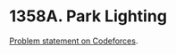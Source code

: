 # 1358A. Park Lighting

[Problem statement on Codeforces](https://codeforces.com/problemset/problem/1358/A?locale=en).